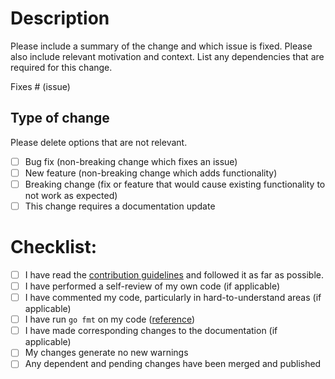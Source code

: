 # Description

Please include a summary of the change and which issue is fixed. Please also include relevant motivation and context. List any dependencies that are required for this change.

Fixes # (issue)

## Type of change

Please delete options that are not relevant.

- [ ] Bug fix (non-breaking change which fixes an issue)
- [ ] New feature (non-breaking change which adds functionality)
- [ ] Breaking change (fix or feature that would cause existing functionality to not work as expected)
- [ ] This change requires a documentation update

# Checklist:

- [ ] I have read the [contribution guidelines](https://github.com/pesos/grofer/blob/master/CONTRIBUTING.md) and followed it as far as possible. 
- [ ] I have performed a self-review of my own code (if applicable)
- [ ] I have commented my code, particularly in hard-to-understand areas (if applicable)
- [ ] I have run `go fmt` on my code ([reference](https://blog.golang.org/gofmt))
- [ ] I have made corresponding changes to the documentation (if applicable)
- [ ] My changes generate no new warnings 
- [ ] Any dependent and pending changes have been merged and published
